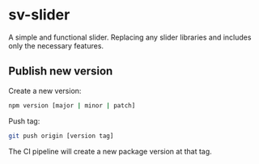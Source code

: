 # sv-slider

A simple and functional slider. Replacing any slider libraries and includes only the necessary features.

## Publish new version

Create a new version:

```bash
npm version [major | minor | patch]
```

Push tag:

```bash
git push origin [version tag]
```

The CI pipeline will create a new package version at that tag.
